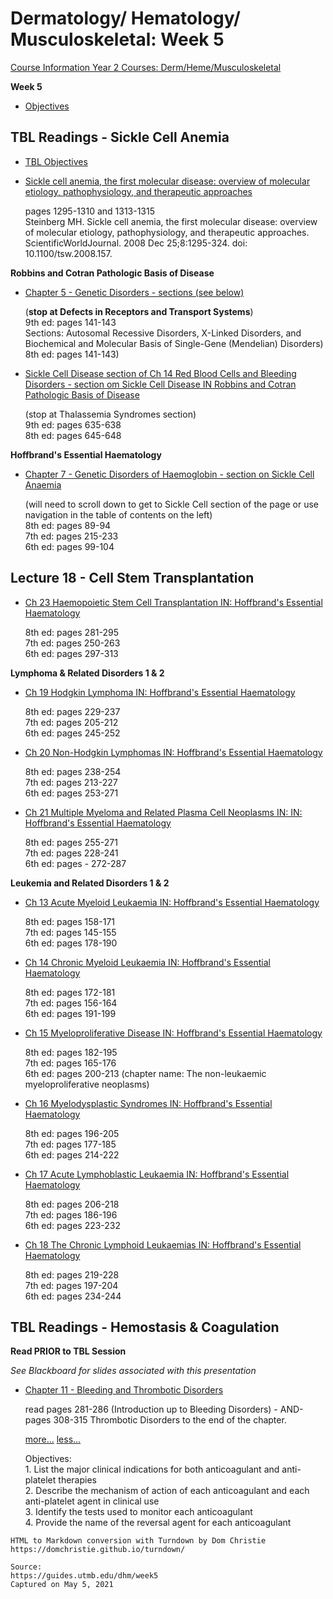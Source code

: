 # Dermatology/ Hematology/ Musculoskeletal: Week 5

[Course Information Year 2 Courses: Derm/Heme/Musculoskeletal](/usmle/dhm/course-information.html)

**Week 5**

*   [Objectives](https://guides.utmb.edu/ld.php?content_id=59926693)
    

## TBL Readings - Sickle Cell Anemia

*   [TBL Objectives](https://guides.utmb.edu/ld.php?content_id=60394175)
    

*   [Sickle cell anemia, the first molecular disease: overview of molecular etiology, pathophysiology, and therapeutic approaches](https://www.hindawi.com/journals/tswj/2008/798678/abs/)
    
    pages 1295-1310 and 1313-1315  
    Steinberg MH. Sickle cell anemia, the first molecular disease: overview of molecular etiology, pathophysiology, and therapeutic approaches. ScientificWorldJournal. 2008 Dec 25;8:1295-324. doi: 10.1100/tsw.2008.157.
    

**Robbins and Cotran Pathologic Basis of Disease**

*   [Chapter 5 - Genetic Disorders - sections (see below)](http://libux.utmb.edu/login?url=https://www.clinicalkey.com/#!/content/book/3-s2.0-B9780323531139000054?scrollTo=%23hl0001310)
    
    (**stop at Defects in Receptors and Transport Systems**)  
    9th ed: pages 141-143  
    Sections: Autosomal Recessive Disorders, X-Linked Disorders, and Biochemical and Molecular Basis of Single-Gene (Mendelian) Disorders)  
    8th ed: pages 141-143)
    
*   [Sickle Cell Disease section of Ch 14 Red Blood Cells and Bleeding Disorders - section om Sickle Cell Disease IN Robbins and Cotran Pathologic Basis of Disease](http://libux.utmb.edu/login?url=https://www.clinicalkey.com/#!/content/book/3-s2.0-B9780323531139000145?scrollTo=%23hl0001338)
    
    (stop at Thalassemia Syndromes section)  
    9th ed: pages 635-638  
    8th ed: pages 645-648
    

**Hoffbrand's Essential Haematology**

*   [Chapter 7 - Genetic Disorders of Haemoglobin - section on Sickle Cell Anaemia](http://libux.utmb.edu/login?url=https://ebookcentral.proquest.com/lib/utmb-ebooks/reader.action?docID=5964425&ppg=101)
    
    (will need to scroll down to get to Sickle Cell section of the page or use navigation in the table of contents on the left)  
    8th ed: pages 89-94  
    7th ed: pages 215-233  
    6th ed: pages 99-104
    

## Lecture 18 - Cell Stem Transplantation

*   [Ch 23 Haemopoietic Stem Cell Transplantation IN: Hoffbrand's Essential Haematology](http://libux.utmb.edu/login?url=https://ebookcentral.proquest.com/lib/utmb-ebooks/reader.action?docID=5964425&ppg=293)
    
    8th ed: pages 281-295  
    7th ed: pages 250-263  
    ​6th ed: pages 297-313
    

**Lymphoma & Related Disorders 1 & 2**

*   [Ch 19 Hodgkin Lymphoma IN: Hoffbrand's Essential Haematology](http://libux.utmb.edu/login?url=https://ebookcentral.proquest.com/lib/utmb-ebooks/reader.action?docID=5964425&ppg=241)
    
    8th ed: pages 229-237  
    7th ed: pages 205-212  
    6th ed: pages 245-252
    
*   [Ch 20 Non-Hodgkin Lymphomas IN: Hoffbrand's Essential Haematology](http://libux.utmb.edu/login?url=https://ebookcentral.proquest.com/lib/utmb-ebooks/reader.action?docID=5964425&ppg=250)
    
    8th ed: pages 238-254  
    7th ed: pages 213-227  
    6th ed: pages 253-271
    
*   [Ch 21 Multiple Myeloma and Related Plasma Cell Neoplasms IN: IN: Hoffbrand's Essential Haematology](http://libux.utmb.edu/login?url=https://ebookcentral.proquest.com/lib/utmb-ebooks/reader.action?docID=5964425&ppg=267)
    
    8th ed: pages 255-271  
    7th ed: pages 228-241  
    6th ed: pages - 272-287
    

**Leukemia and Related Disorders 1 & 2**

*   [Ch 13 Acute Myeloid Leukaemia IN: Hoffbrand's Essential Haematology](http://libux.utmb.edu/login?url=https://ebookcentral.proquest.com/lib/utmb-ebooks/reader.action?docID=5964425&ppg=170)
    
    8th ed: pages 158-171  
    7th ed: pages 145-155  
    ​​6th ed: pages 178-190
    
*   [Ch 14 Chronic Myeloid Leukaemia IN: Hoffbrand's Essential Haematology](http://libux.utmb.edu/login?url=https://ebookcentral.proquest.com/lib/utmb-ebooks/reader.action?docID=5964425&ppg=184)
    
    8th ed: pages 172-181  
    7th ed: pages 156-164  
    ​​6th ed: pages 191-199
    
*   [Ch 15 Myeloproliferative Disease IN: Hoffbrand's Essential Haematology](http://libux.utmb.edu/login?url=https://ebookcentral.proquest.com/lib/utmb-ebooks/reader.action?docID=4435977&ppg=370)
    
    8th ed: pages 182-195  
    7th ed: pages 165-176  
    ​​6th ed: pages 200-213 (chapter name: The non-leukaemic myeloproliferative neoplasms)
    
*   [Ch 16 Myelodysplastic Syndromes IN: Hoffbrand's Essential Haematology](http://libux.utmb.edu/login?url=https://ebookcentral.proquest.com/lib/utmb-ebooks/reader.action?docID=5964425&ppg=208)
    
    8th ed: pages 196-205  
    7th ed: pages 177-185  
    ​​6th ed: pages 214-222
    
*   [Ch 17 Acute Lymphoblastic Leukaemia IN: Hoffbrand's Essential Haematology](http://libux.utmb.edu/login?url=https://ebookcentral.proquest.com/lib/utmb-ebooks/reader.action?docID=5964425&ppg=218)
    
    8th ed: pages 206-218  
    7th ed: pages 186-196  
    ​​6th ed: pages 223-232
    
*   [Ch 18 The Chronic Lymphoid Leukaemias IN: Hoffbrand's Essential Haematology](http://libux.utmb.edu/login?url=https://ebookcentral.proquest.com/lib/utmb-ebooks/reader.action?docID=5964425&ppg=231)
    
    8th ed: pages 219-228  
    7th ed: pages 197-204  
    ​​6th ed: pages 234-244
    

## TBL Readings - Hemostasis & Coagulation

**Read PRIOR to TBL Session**

_See Blackboard for slides associated with this presentation_

*   [Chapter 11 - Bleeding and Thrombotic Disorders](http://libux.utmb.edu/login?url=https://accessmedicine.mhmedical.com/content.aspx?bookid=2503&sectionid=201362811)
    
    read pages 281-286 (Introduction up to Bleeding Disorders) - AND-  
    pages 308-315 Thrombotic Disorders to the end of the chapter.
    
    [more...](javascript:void(0);) [less...](javascript:void(0);)
    
    Objectives:  
    1\. List the major clinical indications for both anticoagulant and anti-platelet therapies  
    2\. Describe the mechanism of action of each anticoagulant and each anti-platelet agent in clinical use  
    3\. Identify the tests used to monitor each anticoagulant  
    4\. Provide the name of the reversal agent for each anticoagulant

```
HTML to Markdown conversion with Turndown by Dom Christie
https://domchristie.github.io/turndown/

Source:
https://guides.utmb.edu/dhm/week5
Captured on May 5, 2021
```
